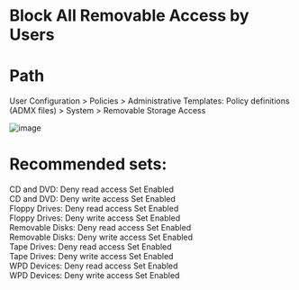# Block All Removable Access by Users

# Path
User Configuration > Policies > Administrative Templates: Policy definitions (ADMX files) > System > Removable Storage Access

![image](https://github.com/user-attachments/assets/0455d7b2-c7ef-44dd-bc57-ddc372d69794)

# Recommended sets:

CD and DVD: Deny read access				Set		Enabled  
CD and DVD: Deny write access				Set		Enabled  
Floppy Drives: Deny read access			Set		Enabled  
Floppy Drives: Deny write access		Set		Enabled  
Removable Disks: Deny read access		Set		Enabled  
Removable Disks: Deny write access	Set		Enabled  
Tape Drives: Deny read access				Set		Enabled  
Tape Drives: Deny write access			Set		Enabled  
WPD Devices: Deny read access				Set		Enabled  
WPD Devices: Deny write access			Set		Enabled  
